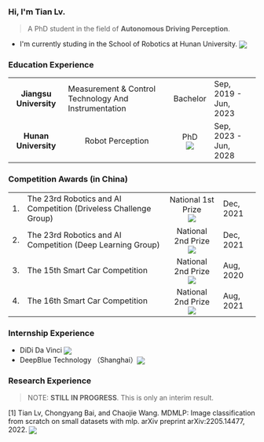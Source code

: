 ### Hi, I'm **Tian Lv**.
> A PhD student in the field of **Autonomous Driving Perception**.

- I'm currently studing in the School of Robotics at Hunan University. 
<sub><a href="http://hnuvpai.github.io/" target="_blank"><img src="https://img.shields.io/badge/Lab%20Page-Shutao%20Team-red?style=plastic"></a></sub>

 
### Education Experience

<table>
 <tr><td align="center"><b>Jiangsu University</b></td><td>Measurement & Control Technology And Instrumentation</td><td align="center">Bachelor</td><td>Sep, 2019 - Jun, 2023</td></tr>
 <tr><td align="center"><b>Hunan University</b></td><td align="center">Robot Perception</td><td align="center">PhD</br><sub><a href="Certificates/PhD%20Admission%20Letter.pdf" target="_blank"><img src="https://img.shields.io/badge/Certificate-PhD-red?style=plastic"></a></sub></td><td>Sep, 2023 - Jun, 2028 </td></tr>
</table>
 
 ### Competition Awards (in China)
 
<table>
 <tr>
  <td>1. </td>
  <td>The 23rd Robotics and AI Competition (Driveless Challenge Group)</td>
  <td align="center">National 1st Prize</br> <sub><a href="Certificates/The%2023rd%20Robotics%20and%20AI%20Compeitition%20(Driveless%20Challenge%20Group).pdf" target="_blank"><img src="https://img.shields.io/badge/Certificate-Comp1-red?style=plastic"></a></sub></td>
  <td>Dec, 2021</td>
 </tr>
  <tr>
  <td>2. </td>
  <td>The 23rd Robotics and AI Competition (Deep Learning Group)</td>
  <td align="center">National 2nd Prize</br> <sub><a href="Certificates/The%2023rd%20Robotics%20and%20AI%20Competition%20(Deep%20learning%20intelligent%20vehicle%20group).pdf" target="_blank"><img src="https://img.shields.io/badge/Certificate-Comp2-red?style=plastic"></a></sub></td>
  <td>Dec, 2021</td>
 </tr>
 <tr>
  <td>3. </td>
  <td>The 15th Smart Car Competition</td>
  <td align="center">National 2nd Prize</br> <sub><a href="Certificates/The%2015th%20Smart%20Car%20Competition.pdf" target="_blank"><img src="https://img.shields.io/badge/Certificate-Comp3-red?style=plastic"></a></sub></td>
  <td>Aug, 2020</td>
 </tr>
 <tr>
  <td>4. </td>
  <td>The 16th Smart Car Competition</td>
  <td align="center">National 2nd Prize</br> <sub><a href="Certificates/The%2016th%20Smart%20Car%20Competition.pdf" target="_blank"><img src="https://img.shields.io/badge/Certificate-Comp4-red?style=plastic"></a></sub></td>
  <td>Aug, 2021</td>
 </tr>
</table>
 
 ### Internship Experience
 - DiDi Da Vinci <sub><a href="https://github.com/Amoza-Theodore/Amoza-Theodore/blob/main/Certificates/DiDi%20Internship.pdf" target="_blank"><img src="https://img.shields.io/badge/Certificate-DiDi%20Internship-red?style=plastic"></a></sub>
- DeepBlue Technology （Shanghai）<sub><a href="https://github.com/Amoza-Theodore/Amoza-Theodore/blob/main/Certificates/DeepBlue%20Internship.pdf" target="_blank"><img src="https://img.shields.io/badge/Certificate-DeepBlue%20Internship-red?style=plastic"></a></sub>

### Research Experience
> NOTE: **STILL IN PROGRESS**. This is only an interim result. </br>

[1] Tian Lv, Chongyang Bai, and Chaojie Wang. MDMLP: Image classification from scratch on small datasets with 
mlp. arXiv preprint arXiv:2205.14477, 2022. <sub><a href="https://github.com/Amoza-Theodore/Amoza-Theodore/blob/main/Certificates/Recommendation%20Letter.pdf" target="_blank"><img src="https://img.shields.io/badge/Certificate-Recommendation%20Letter-red?style=plastic"></a></sub>

<!--
**Amoza-Theodore/Amoza-Theodore** is a ✨ _special_ ✨ repository because its `README.md` (this file) appears on your GitHub profile.

Here are some ideas to get you started:

- 🔭 I’m currently working on ...
- 🌱 I’m currently learning ...
- 👯 I’m looking to collaborate on ...
- 🤔 I’m looking for help with ...
- 💬 Ask me about ...
- 📫 How to reach me: ...
- 😄 Pronouns: ...
- ⚡ Fun fact: ...
-->
